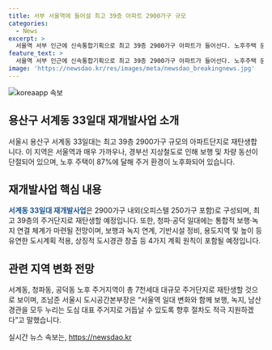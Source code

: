```yaml
---
title: 서부 서울역에 들어설 최고 39층 아파트 2900가구 규모
categories:
  - News
excerpt: >
  서울역 서부 인근에 신속통합기획으로 최고 39층 2900가구 아파트가 들어선다. 노후주택 문제를 해결하고, 보행·녹지·남산경관을 고려한 도심 대표 주거지 조성이 전망된다. 청파·공덕 일대에는 보행·녹지 연결 체계가 마련되며, 용산구 서계동과 청파 일대의 도시계획 적용과 도시경관 창출이 예정되어 있다. 노후 주거지역이 대규모 주거단지로 새롭게 탄생할 것으로 전망되며, 서울시는 해당 지역 변화를 적극 지원할 계획이다.
feature_text: >
  서울역 서부 인근에 신속통합기획으로 최고 39층 2900가구 아파트가 들어선다. 노후주택 문제를 해결하고, 보행·녹지·남산경관을 고려한 도심 대표 주거지 조성이 전망된다. 청파·공덕 일대에는 보행·녹지 연결 체계가 마련되며, 용산구 서계동과 청파 일대의 도시계획 적용과 도시경관 창출이 예정되어 있다. 노후 주거지역이 대규모 주거단지로 새롭게 탄생할 것으로 전망되며, 서울시는 해당 지역 변화를 적극 지원할 계획이다.
image: 'https://newsdao.kr/res/images/meta/newsdao_breakingnews.jpg'
---
```


<p><img src="https://newsdao.kr/res/images/meta/newsdao_breakingnews.jpg" alt="koreaapp 속보" /></p>

<h2 data-ke-size="size26">용산구 서계동 33일대 재개발사업 소개</h2>

<p data-ke-size="size16">서울시 용산구 서계동 33일대는 최고 39층 2900가구 규모의 아파트단지로 재탄생합니다. 이 지역은 서울역과 매우 가까우나, 경부선 지상철도로 인해 보행 및 차량 동선이 단절되어 있으며, 노후 주택이 87%에 달해 주거 환경이 노후화되어 있습니다.</p>

<h2 data-ke-size="size26">재개발사업 핵심 내용</h2>

<p data-ke-size="size16"><b><span style="color: #1a5490;">서계동 33일대 재개발사업</span></b>은 2900가구 내외(오피스텔 250가구 포함)로 구성되며, 최고 39층의 주거단지로 재탄생할 예정입니다. 또한, 청파·공덕 일대에는 통합적 보행·녹지 연결 체계가 마련될 전망이며, 보행과 녹지 연계, 기반시설 정비, 용도지역 및 높이 등 유연한 도시계획 적용, 상징적 도시경관 창출 등 4가지 계획 원칙이 포함될 예정입니다.</p>

<h2 data-ke-size="size26">관련 지역 변화 전망</h2>

<p data-ke-size="size16">서계동, 청파동, 공덕동 노후 주거지역이 총 7천세대 대규모 주거단지로 재탄생할 것으로 보이며, 조남준 서울시 도시공간본부장은 “서울역 일대 변화와 함께 보행, 녹지, 남산 경관을 모두 누리는 도심 대표 주거지로 거듭날 수 있도록 향후 절차도 적극 지원하겠다”고 말했습니다.</p>
실시간 뉴스 속보는, <a href="https://newsdao.kr" rel="dofollow">https://newsdao.kr</a>


